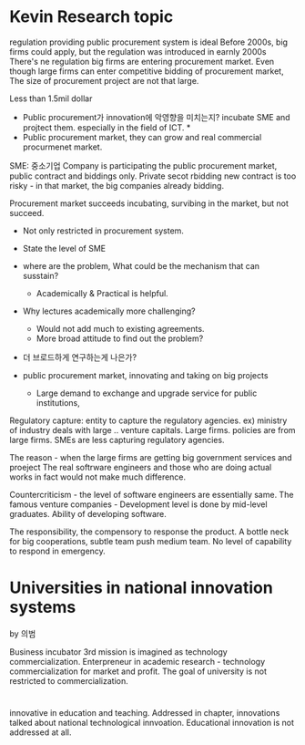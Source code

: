 # Kevin  Research topic
regulation providing public procurement system is ideal
Before 2000s, big firms could apply, but the regulation was introduced in earnly 2000s
There's ne regulation big firms are entering procurement market. 
Even though large firms can enter competitive bidding of procurement market, The size of procurement project are not that large. 

Less than 1.5mil dollar 
* Public procurement가 innovation에 악영향을 미치는지? incubate SME and projtect them. especially in the field of ICT. *
* Public procurement market, they can grow and real commercial procurmenet market. 

SME: 중소기업
Company is participating the public procurement market, public contract and biddings only. 
Private secot rbidding new contract is too risky - in that market, the big companies already bidding. 

Procurement market succeeds incubating, survibing in the market, but not succeed. 
* Not only restricted in procurement system. 
* State the level of SME 
* where are the problem, What could be the mechanism that can susstain? 
	* Academically & Practical is helpful. 

*  Why lectures academically more challenging? 
	* Would not add much to existing agreements. 
	* More broad attitude to find out the problem? 

* 더 브로드하게 연구하는게 나은가? 
* public procurement market, innovating and taking on big projects
	* Large demand to exchange and upgrade service for public institutions, 

Regulatory capture: entity to capture the regulatory agencies. 
ex) ministry of industry deals with large .. venture capitals. 
Large firms. policies are from large firms. SMEs are less capturing regulatory agencies. 

The reason - when the large firms are getting big  government services and proeject 
The real softrware engineers and those who are doing actual works in fact would not make much difference.

Countercriticism - the level of software engineers are essentially same. 
The famous venture companies - Development level is done by mid-level graduates. 
Ability of developing software. 

The responsibility, the compensory to response the product. A bottle neck for big cooperations, subtle team push medium team. 
No level of capability to respond in emergency. 

# Universities in national innovation systems 
by 의범

Business incubator 
3rd mission is imagined as technology commercialization. 
Enterpreneur in academic research - technology commercialization for market and profit. 
The goal of university is not restricted to commercialization. 

# 
innovative in education and teaching. 
Addressed in chapter, innovations talked about national technological innvoation. 
Educational innovation is not addressed at all. 
